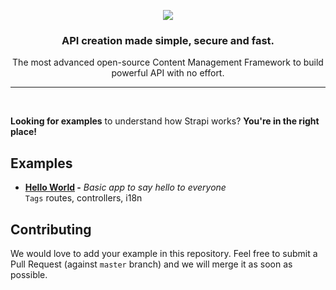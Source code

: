 <p align="center"><img src="https://cldup.com/7umchwdUBh.png" /></p>
<h3 align="center">API creation made simple, secure and fast.</h3>
<p align="center">The most advanced open-source Content Management Framework to build powerful API with no effort.</p>

***

<br />

**Looking for examples** to understand how Strapi works? **You're in the right place!** <br />

## Examples

- **[Hello World](./hello-world) -** *Basic app to say hello to everyone* <br />
   `Tags` routes, controllers, i18n


## Contributing

We would love to add your example in this repository. Feel free to submit a Pull Request (against `master` branch) and we will merge it as soon as possible.
